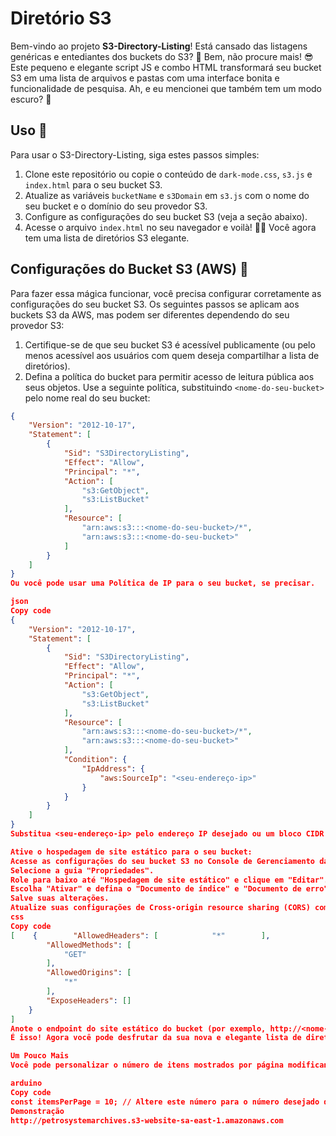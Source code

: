 # Diretório S3

Bem-vindo ao projeto **S3-Directory-Listing**! Está cansado das listagens genéricas e entediantes dos buckets do S3? 🥱 Bem, não procure mais! 😎 Este pequeno e elegante script JS e combo HTML transformará seu bucket S3 em uma lista de arquivos e pastas com uma interface bonita e funcionalidade de pesquisa. Ah, e eu mencionei que também tem um modo escuro? 🌙

## Uso 🚀

Para usar o S3-Directory-Listing, siga estes passos simples:

1. Clone este repositório ou copie o conteúdo de `dark-mode.css`, `s3.js` e `index.html` para o seu bucket S3.
2. Atualize as variáveis `bucketName` e `s3Domain` em `s3.js` com o nome do seu bucket e o domínio do seu provedor S3.
3. Configure as configurações do seu bucket S3 (veja a seção abaixo).
4. Acesse o arquivo `index.html` no seu navegador e voilà! 🎩✨ Você agora tem uma lista de diretórios S3 elegante.

## Configurações do Bucket S3 (AWS) 🔧

Para fazer essa mágica funcionar, você precisa configurar corretamente as configurações do seu bucket S3. Os seguintes passos se aplicam aos buckets S3 da AWS, mas podem ser diferentes dependendo do seu provedor S3:

1. Certifique-se de que seu bucket S3 é acessível publicamente (ou pelo menos acessível aos usuários com quem deseja compartilhar a lista de diretórios).
2. Defina a política do bucket para permitir acesso de leitura pública aos seus objetos. Use a seguinte política, substituindo `<nome-do-seu-bucket>` pelo nome real do seu bucket:

```json
{
    "Version": "2012-10-17",
    "Statement": [
        {
            "Sid": "S3DirectoryListing",
            "Effect": "Allow",
            "Principal": "*",
            "Action": [
                "s3:GetObject",
                "s3:ListBucket"
            ],
            "Resource": [
                "arn:aws:s3:::<nome-do-seu-bucket>/*",
                "arn:aws:s3:::<nome-do-seu-bucket>"
            ]
        }
    ]
}
Ou você pode usar uma Política de IP para o seu bucket, se precisar.

json
Copy code
{
    "Version": "2012-10-17",
    "Statement": [
        {
            "Sid": "S3DirectoryListing",
            "Effect": "Allow",
            "Principal": "*",
            "Action": [
                "s3:GetObject",
                "s3:ListBucket"
            ],
            "Resource": [
                "arn:aws:s3:::<nome-do-seu-bucket>/*",
                "arn:aws:s3:::<nome-do-seu-bucket>"
            ],
            "Condition": {
                "IpAddress": {
                    "aws:SourceIp": "<seu-endereço-ip>"
                }
            }
        }
    ]
}
Substitua <seu-endereço-ip> pelo endereço IP desejado ou um bloco CIDR para restringir o acesso a endereços IP específicos.

Ative o hospedagem de site estático para o seu bucket:
Acesse as configurações do seu bucket S3 no Console de Gerenciamento da AWS.
Selecione a guia "Propriedades".
Role para baixo até "Hospedagem de site estático" e clique em "Editar".
Escolha "Ativar" e defina o "Documento de índice" e "Documento de erro" como index.html.
Salve suas alterações.
Atualize suas configurações de Cross-origin resource sharing (CORS) como abaixo.
css
Copy code
[    {        "AllowedHeaders": [            "*"        ],
        "AllowedMethods": [
            "GET"
        ],
        "AllowedOrigins": [
            "*"
        ],
        "ExposeHeaders": []
    }
]
Anote o endpoint do site estático do bucket (por exemplo, http://<nome-do-seu-bucket>.s3-website-<sua-região>.amazonaws.com/index.html ou https://<nome-do-seu-bucket>.s3.amazonaws.com/index.html para conexão segura). Aqui é onde você pode acessar sua elegante lista de diretórios.
É isso! Agora você pode desfrutar da sua nova e elegante lista de diretórios S3!

Um Pouco Mais 
Você pode personalizar o número de itens mostrados por página modificando a variável itemsPerPage em s3.js.

arduino
Copy code
const itemsPerPage = 10; // Altere este número para o número desejado de itens por página
Demonstração
http://petrosystemarchives.s3-website-sa-east-1.amazonaws.com